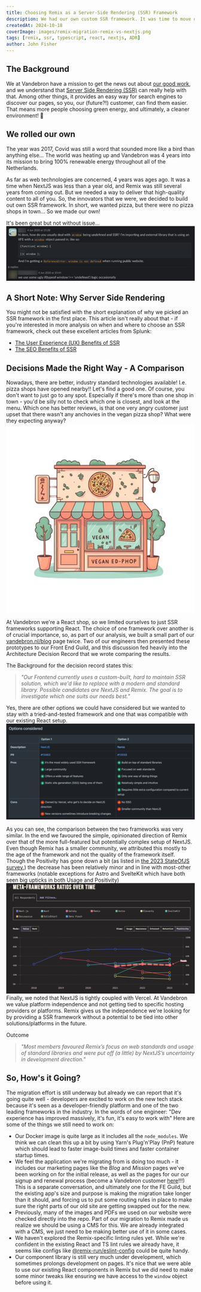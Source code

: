 ```yaml
---
title: Choosing Remix as a Server-Side Rendering (SSR) Framework
description: We had our own custom SSR framework. It was time to move on. Find out why we picked Remix over NextJS as the replacement!
createdAt: 2024-10-18
coverImage: images/remix-migration-remix-vs-nextjs.png
tags: [remix, ssr, typescript, react, nextjs, ADR]
author: John Fisher
---
```


## The Background

We at Vandebron have a mission to get the news out about [our good work](https://vandebron.nl/missie), and we understand that [Server Side Rendering (SSR)](https://web.dev/articles/rendering-on-the-web#server-side) can really help with that. Among other things, it provides an easy way for search engines to discover our pages, so you, our (future?!) customer, can find them easier. That means more people choosing green energy, and ultimately, a cleaner environment!  🎉

## We rolled our own

The year was 2017, Covid was still a word that sounded more like a bird than anything else... The world was heating up and Vandebron was 4 years into its mission to bring 100% renewable energy throughout all of the Netherlands.

As far as web technologies are concerned, 4 years was ages ago. It was a time when NextJS was less than a year old, and Remix was still several years from coming out. But we needed a way to deliver that high-quality content to all of you. So, the innovators that we were, we decided to build out own SSR framework. In short, we wanted pizza, but there were no pizza shops in town... So we made our own!

It's been great but not without issue...
![remix-migration-ugly-window-mock.png](../images/remix-migration-ugly-window-mock.png)


## A Short Note: Why Server Side Rendering

You might not be satisfied with the short explanation of why we picked an SSR framework in the first place. This article isn't really about that - if you're interested in more analysis on when and where to choose an SSR framework, check out these excellent articles from Splunk:
* [The User Experience (UX) Benefits of SSR](https://www.splunk.com/en_us/blog/learn/server-side-rendering-ssr.html)
* [The SEO Benefits of SSR](https://www.splunk.com/en_us/blog/learn/server-side-rendering-ssr.html)

## Decisions Made the Right Way - A Comparison

Nowadays, there are better, industry standard technologies available! I.e. pizza shops have opened nearby!! Let's find a good one. Of course, you don't want to just go to any spot. Especially if there's more than one shop in town - you'd be silly not to check which one is closest, and look at the menu. Which one has better reviews, is that one very angry customer just upset that there wasn't any anchovies in the vegan pizza shop? What were they expecting anyway?
<img src="../images/remix-migration-vegan-pizza-shop.png" alt="vegan-pizza-shop" width="600"/>

At Vandebron we're a React shop, so we limited ourselves to just SSR frameworks supporting React. The choice of one framework over another is of crucial importance, so, as part of our analysis, we built a small part of our [vandebron.nl/blog](https://vandebron.nl/blog) page twice. Two of our engineers then presented these prototypes to our Front End Guild, and this discussion fed heavily into the Architecture Decision Record that we wrote comparing the results.

The Background for the decision record states this:

> _"Our Frontend currently uses a custom-built, hard to maintain SSR solution, which we'd like to replace with a modern and standard library. Possible candidates are NextJS and Remix. The goal is to investigate which one suits our needs best."_

Yes, there are other options we could have considered but we wanted to stay with a tried-and-tested framework and one that was compatible with our existing React setup.
![remix-migration-adr-options-considered.png](../images/remix-migration-adr-options-considered.png)

As you can see, the comparison between the two frameworks was very similar. In the end we favoured the simple, opinionated direction of Remix over that of the more full-featured but potentially complex setup of NextJS. Even though Remix has a smaller community, we attributed this mostly to the age of the framework and not the quality  of the framework itself. Though the Positivity has gone down a bit (as listed in [the 2023 StateOfJS survey](https://2023.stateofjs.com/en-US/libraries/meta-frameworks/),) the decrease has been relatively minor and in line with most-other frameworks (notable exceptions for Astro and SvelteKit which have both seen big upticks in both Usage and Positivity)
![State of JS Positivity](../images/remix-migration-sojs-framework-positivity.png)
Finally, we noted that NextJS is tightly coupled with Vercel. At Vandebron we value platform independence and not getting tied to specific hosting providers or platforms. Remix gives us the independence we're looking for by providing a SSR framework without a potential to be tied into other solutions/platforms in the future.

Outcome
> _"Most members favoured Remix’s focus on web standards and usage of standard libraries and were put off (a little) by NextJS’s uncertainty in development direction."_

## So, How's it Going?

The migration effort is still underway but already we can report that it's going quite well - developers are excited to work on the new tech stack because it's seen as a developer-friendly platform and one of the two leading frameworks in the industry. In the words of one engineer: "Dev experience has improved massively, it's fun, it's easy to work with"
Here are some of the things we still need to work on:
- Our Docker image is quite large as it includes all the `node_modules`. We think we can clean this up a bit by using Yarn's Plug'n'Play (PnP) feature which should lead to faster image-build times and faster container startup times.
- We feel the application we're migrating from is doing too much - it includes our marketing pages like the _Blog_ and _Mission_ pages we've been working on for the initial release, as well as the pages for our our signup and renewal process (become a Vandebron customer [here](https://vandebron.nl)!!!) This is a separate conversation, and ultimately one for the FE Guild, but the existing app's size and purpose is making the migration take longer than it should, and forcing us to put some routing rules in place to make sure the right parts of our old site are getting swapped out for the new.
- Previously, many of the images and PDFs we used on our website were checked directly into the repo. Part of our migration to Remix made us realize we should be using a CMS for this. We are already integrated with a CMS, we just need to be making better use of it in some cases.
- We haven't explored the Remix-specific linting rules yet. While we're confident in the existing React and TS lint rules we already have, it seems like configs like [@remix-run/eslint-config](https://www.npmjs.com/package/@remix-run/eslint-config) could be quite handy.
- Our component library is still very much under development, which sometimes prolongs development on pages. It's nice that we were able to use our existing React components in Remix but we did need to make some minor tweaks like ensuring we have access to the `window` object before using it.
